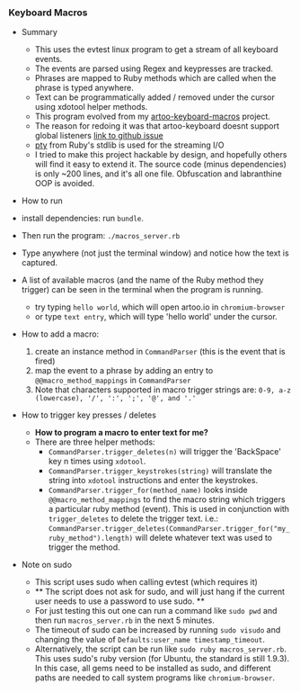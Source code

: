 ### **Keyboard Macros**

- Summary
  - This uses the evtest linux program to get a stream of all keyboard events.
  - The events are parsed using Regex and keypresses are tracked.
  - Phrases are mapped to Ruby methods which are called when the phrase is typed anywhere.
  - Text can be programmatically added / removed under the cursor using xdotool helper methods.
  - This program evolved from my [artoo-keyboard-macros](https://github.com/maxpleaner/artoo-keyboard-macros) project.
  - The reason for redoing it was that artoo-keyboard doesnt support global listeners [link to github issue](https://github.com/hybridgroup/artoo-keyboard/issues/6)
  - [pty](http://ruby-doc.org/stdlib-2.2.3/libdoc/pty/rdoc/PTY.html) from Ruby's stdlib is used for the streaming I/O 
  - I tried to make this project hackable by design, and hopefully others will find it easy to extend it. The source code
    (minus dependencies) is only ~200 lines, and it's all one file. Obfuscation and labranthine OOP is avoided.
-  How to run
  - install dependencies: run `bundle`.
  - Then run the program: `./macros_server.rb`
  - Type anywhere (not just the terminal window) and notice how the text is captured.
  - A list of available macros (and the name of the Ruby method they trigger) can be seen in the terminal when the
    program is running. 
    - try typing `hello world`, which will open artoo.io in `chromium-browser`
    - or type `text entry`, which will type 'hello world' under the cursor. 

- How to add a macro:
    1. create an instance method in `CommandParser` (this is the event that is fired)
    2. map the event to a phrase by adding an entry to `@@macro_method_mappings` in `CommandParser`
    3. Note that characters supported in macro trigger strings are: `0-9, a-z (lowercase), '/', ':', ';', '@', and '.'`
    
- How to trigger key presses / deletes
  - **How to program a macro to enter text for me?**
  - There are three helper methods:
    - `CommandParser.trigger_deletes(n)` will trigger the 'BackSpace' key n times using `xdotool`.
    - `CommandParser.trigger_keystrokes(string)` will translate the string into `xdotool` instructions and enter the keystrokes.
    - `CommandParser.trigger_for(method_name)` looks inside `@@macro_method_mappings` to find the macro string which triggers a particular
    ruby method (event). This is used in conjunction with `trigger_deletes` to delete the trigger text. i.e.: 
    `CommandParser.trigger_deletes(CommandParser.trigger_for("my_ruby_method").length)` will delete whatever text was used to trigger the method.   

- Note on sudo
  - This script uses sudo when calling evtest (which requires it)
  - ** The script does not ask for sudo, and will just hang if the current user needs to use a password to use sudo. **
  - For just testing this out one can run a command like `sudo pwd` and then run `macros_server.rb` in the next 5 minutes.
  - The  timeout of sudo can be increased by running `sudo visudo` and changing the value of `Defaults:user_name timestamp_timeout`.
  - Alternatively, the script can be run like `sudo ruby macros_server.rb`. This uses sudo's ruby version (for Ubuntu, the standard is still 1.9.3).
    In this case, all gems need to be installed as sudo, and different paths are needed to call system programs like `chromium-browser`. 